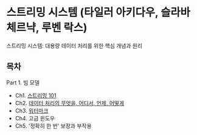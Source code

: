 # 스트리밍 시스템 (타일러 아키다우, 슬라바 체르냑, 루벤 락스)
스트리밍 시스템: 대용량 데이터 처리를 위한 핵심 개념과 원리

## 목차
Part 1. 빔 모델
- Ch1. [스트리밍 101](https://github.com/Hyunhoo-Kwon/streaming-system-study/blob/main/part1/1.%20Streaming%20101.md)
- Ch2. [데이터 처리의 무엇을, 어디서, 언제, 어떻게](https://github.com/Hyunhoo-Kwon/streaming-system-study/blob/main/part1/2.%20The%20What%2C%20Where%2C%20When%2C%20and%20How%20of%20Data%20Processing.md)
- Ch3. [워터마크](https://github.com/Hyunhoo-Kwon/streaming-system-study/blob/main/part1/3.%20Watermarks.md)
- Ch4. 고급 윈도우
- Ch5. '정확히 한 번' 보장과 부작용
